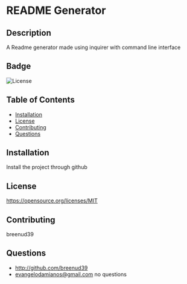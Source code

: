 # README Generator
## Description 
A Readme generator made using inquirer with command line interface
## Badge 
 ![License](https://img.shields.io/badge/License-MIT-yellow.svg)
## Table of Contents 
 - [Installation](#installation)
 - [License](#license)
 - [Contributing](#contributing)
 - [Questions](#questions)
## Installation 
Install the project through github
## License 
 https://opensource.org/licenses/MIT
## Contributing 
breenud39
## Questions 
 - http://github.com/breenud39 
 - evangelodamianos@gmail.com no questions
